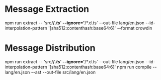 # Message Extraction

npm run extract -- 'src/**/*.ts*' --ignore='**/*.d.ts' --out-file lang/en.json --id-interpolation-pattern '[sha512:contenthash:base64:6]' --format crowdin

# Message Distribution

npm run extract -- 'src/**/*.ts*' --ignore='**/*.d.ts' --out-file lang/en.json --id-interpolation-pattern '[sha512:contenthash:base64:6]' 
npm run compile -- lang/en.json --ast --out-file src/lang/en.json
